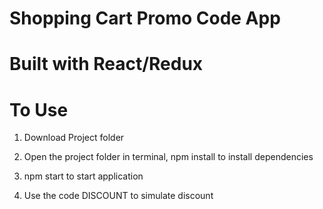 # Shopping Cart Promo Code App

# Built with React/Redux

# To Use

1. Download Project folder

2. Open the project folder in terminal,
   npm install to install dependencies

3. npm start to start application

4. Use the code DISCOUNT to simulate discount
